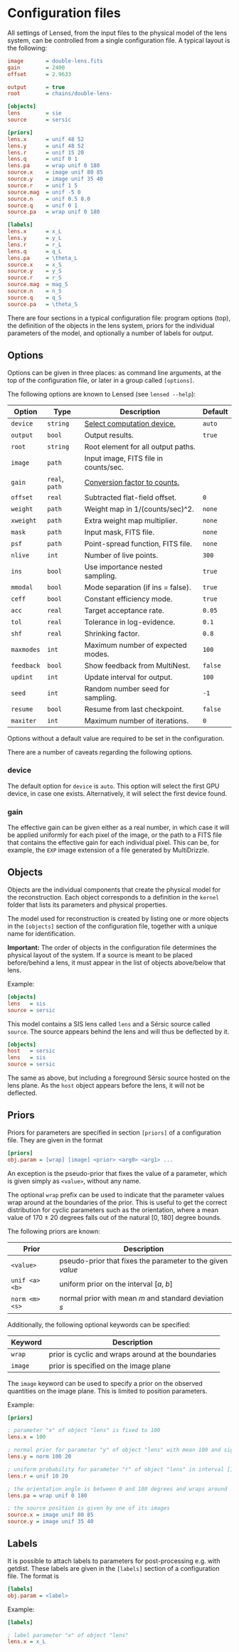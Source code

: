 Configuration files
===================

All settings of Lensed, from the input files to the physical model of the lens
system, can be controlled from a single configuration file. A typical layout is
the following:

```ini
image       = double-lens.fits
gain        = 2400
offset      = 2.9633

output      = true
root        = chains/double-lens-

[objects]
lens        = sie
source      = sersic

[priors]
lens.x      = unif 48 52
lens.y      = unif 48 52
lens.r      = unif 15 20
lens.q      = unif 0 1
lens.pa     = wrap unif 0 180
source.x    = image unif 80 85
source.y    = image unif 35 40
source.r    = unif 1 5
source.mag  = unif -5 0
source.n    = unif 0.5 8.0
source.q    = unif 0 1
source.pa   = wrap unif 0 180

[labels]
lens.x      = x_L
lens.y      = y_L
lens.r      = r_L
lens.q      = q_L
lens.pa     = \theta_L
source.x    = x_S
source.y    = y_S
source.r    = r_S
source.mag  = mag_S
source.n    = n_S
source.q    = q_S
source.pa   = \theta_S
```

There are four sections in a typical configuration file: program options (top),
the definition of the objects in the lens system, priors for the individual
parameters of the model, and optionally a number of labels for output.


Options
-------

Options can be given in three places: as command line arguments, at the
top of the configuration file, or later in a group called `[options]`.

The following options are known to Lensed (see `lensed --help`):

Option     | Type           | Description                            | Default
-----------|----------------|----------------------------------------|--------
`device`   | `string`       | [Select computation device.](#device)  | `auto`
`output`   | `bool`         | Output results.                        | `true`
`root`     | `string`       | Root element for all output paths.     | 
`image`    | `path`         | Input image, FITS file in counts/sec.  | 
`gain`     | `real`, `path` | [Conversion factor to counts.](#gain)  | 
`offset`   | `real`         | Subtracted flat-field offset.          | `0`
`weight`   | `path`         | Weight map in 1/(counts/sec)^2.        | `none`
`xweight`  | `path`         | Extra weight map multiplier.           | `none`
`mask`     | `path`         | Input mask, FITS file.                 | `none`
`psf`      | `path`         | Point-spread function, FITS file.      | `none`
`nlive`    | `int`          | Number of live points.                 | `300`
`ins`      | `bool`         | Use importance nested sampling.        | `true`
`mmodal`   | `bool`         | Mode separation (if ins = false).      | `true`
`ceff`     | `bool`         | Constant efficiency mode.              | `true`
`acc`      | `real`         | Target acceptance rate.                | `0.05`
`tol`      | `real`         | Tolerance in log-evidence.             | `0.1`
`shf`      | `real`         | Shrinking factor.                      | `0.8`
`maxmodes` | `int`          | Maximum number of expected modes.      | `100`
`feedback` | `bool`         | Show feedback from MultiNest.          | `false`
`updint`   | `int`          | Update interval for output.            | `100`
`seed`     | `int`          | Random number seed for sampling.       | `-1`
`resume`   | `bool`         | Resume from last checkpoint.           | `false`
`maxiter`  | `int`          | Maximum number of iterations.          | `0`

Options without a default value are required to be set in the configuration.

There are a number of caveats regarding the following options.

### device

The default option for `device` is `auto`. This option will select the first
GPU device, in case one exists. Alternatively, it will select the first device
found.

### gain

The effective gain can be given either as a real number, in which case it will
be applied uniformly for each pixel of the image, or the path to a FITS file
that contains the effective gain for each individual pixel. This can be, for
example, the `EXP` image extension of a file generated by MultiDrizzle.


Objects
-------

Objects are the individual components that create the physical model for the
reconstruction. Each object corresponds to a definition in the `kernel` folder
that lists its parameters and physical properties.

The model used for reconstruction is created by listing one or more objects in
the `[objects]` section of the configuration file, together with a unique name
for identification.

**Important:** The order of objects in the configuration file determines the
physical layout of the system. If a source is meant to be placed before/behind
a lens, it must appear in the list of objects above/below that lens.

Example:

```ini
[objects]
lens   = sis
source = sersic
```

This model contains a SIS lens called `lens` and a Sérsic source called
`source`. The source appears behind the lens and will thus be deflected by it.

```ini
[objects]
host   = sersic
lens   = sis
source = sersic
```

The same as above, but including a foreground Sérsic source hosted on the lens
plane. As the `host` object appears before the lens, it will not be deflected.


Priors
------

Priors for parameters are specified in section `[priors]` of a configuration
file. They are given in the format

```ini
[priors]
obj.param = [wrap] [image] <prior> <arg0> <arg1> ...
```

An exception is the pseudo-prior that fixes the value of a parameter, which is
given simply as `<value>`, without any name.

The optional `wrap` prefix can be used to indicate that the parameter values
wrap around at the boundaries of the prior. This is useful to get the correct
distribution for cyclic parameters such as the orientation, where a mean value
of 170 ± 20 degrees falls out of the natural [0, 180] degree bounds.

The following priors are known:

Prior          | Description
---------------|--------------------------------------------------------------
`<value>`      | pseudo-prior that fixes the parameter to the given *value*
`unif <a> <b>` | uniform prior on the interval [*a*, *b*]
`norm <m> <s>` | normal prior with mean *m* and standard deviation *s*

Additionally, the following optional keywords can be specified:

Keyword        | Description
---------------|--------------------------------------------------------------
`wrap`         | prior is cyclic and wraps around at the boundaries
`image`        | prior is specified on the image plane

The `image` keyword can be used to specify a prior on the observed quantities
on the image plane. This is limited to position parameters.

Example:

```ini
[priors]

; parameter "x" of object "lens" is fixed to 100
lens.x = 100

; normal prior for parameter "y" of object "lens" with mean 100 and sigma 20
lens.y = norm 100 20

; uniform probability for parameter "r" of object "lens" in interval [10, 20]
lens.r = unif 10 20

; the orientation angle is between 0 and 180 degrees and wraps around
lens.pa = wrap unif 0 180

; the source position is given by one of its images
source.x = image unif 80 85
source.y = image unif 35 40
```


Labels
------

It is possible to attach labels to parameters for post-processing e.g. with
getdist. These labels are given in the `[labels]` section of a configuration
file. The format is

```ini
[labels]
obj.param = <label>
```

Example:

```ini
[labels]

; label parameter "x" of object "lens"
lens.x = x_L
```
